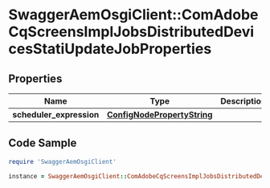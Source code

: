 # SwaggerAemOsgiClient::ComAdobeCqScreensImplJobsDistributedDevicesStatiUpdateJobProperties

## Properties

Name | Type | Description | Notes
------------ | ------------- | ------------- | -------------
**scheduler_expression** | [**ConfigNodePropertyString**](ConfigNodePropertyString.md) |  | [optional] 

## Code Sample

```ruby
require 'SwaggerAemOsgiClient'

instance = SwaggerAemOsgiClient::ComAdobeCqScreensImplJobsDistributedDevicesStatiUpdateJobProperties.new(scheduler_expression: null)
```


